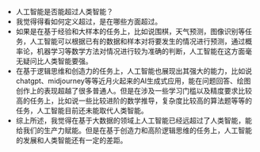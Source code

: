 - 人工智能是否能超过人类智能？
- 我觉得得看如何定义超过，是在哪些方面超过。
- 如果是在基于经验和大样本的任务上，比如说围棋，天气预测，图像识别等任务，人工智能可以根据已有的数据和样本对将要发生的情况进行预测，通过概率论，机器学习等数学方法对情况进行较为准确的判断，人工智能在这方面毫无疑问比人类智能要强。
- 在基于逻辑思维和创造力的任务上，人工智能也展现出其强大的能力，比如说chatgpt、midjourney等等近月火起来的AI生成式应用，能在问题回答、绘图创作上的表现超越了很多普通人。但是在涉及一些学习门槛以及精度要求比较高的任务上，比如说一些比较进阶的数学推导，复杂度比较高的算法题等等的任务，人工智能目前还未能取代人类智能。
- 综上所述，我觉得在基于大数据的领域上人工智能已经远超过了人类智能，能给我们的生产力赋能。但是在基于创造力和高阶逻辑思维的任务上，人工智能的发展和人类智能还有一定的差距。